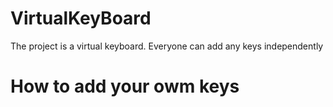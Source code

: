 # VirtualKeyBoard<br>
The project is a virtual keyboard. Everyone can add any keys independently<br>
# How to add your owm keys<br>
